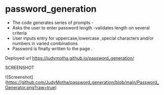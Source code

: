 # password_generation
* The code generates series of prompts -
* Asks the user to enter password length -validates length on several criteria
* User inputs entry for uppercase,lowercase ,special characters and/or  numbers in varied combinations 
* Password is finally written to the page .

Deployed url
 https://judymotha.github.io/password_generation/
 
 SCREENSHOT 
 
!{Screenshot](https://github.com/JudyMotha/password_generation/blob/main/Password_Generator.png?raw=true)
